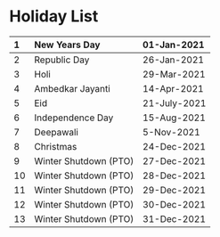 # Holiday List

| 1 | New Years Day | 01-Jan-2021 |
| :--- | :--- | :--- |
| 2 | Republic Day | 26-Jan-2021 |
| 3 | Holi | 29-Mar-2021 |
| 4 | Ambedkar Jayanti | 14-Apr-2021 |
| 5 | Eid | 21-July-2021 |
| 6 | Independence Day | 15-Aug-2021 |
| 7 | Deepawali | 5-Nov-2021 |
| 8 | Christmas | 24-Dec-2021 |
| 9 | Winter Shutdown \(PTO\) | 27-Dec-2021 |
| 10 | Winter Shutdown \(PTO\) | 28-Dec-2021 |
| 11 | Winter Shutdown \(PTO\) | 29-Dec-2021 |
| 12 | Winter Shutdown \(PTO\) | 30-Dec-2021 |
| 13 | Winter Shutdown \(PTO\) | 31-Dec-2021 |

